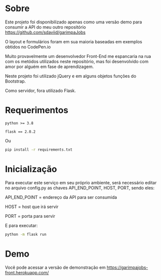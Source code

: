 # Sobre

Este projeto foi disponibilizado apenas como uma versão demo para consumir a API do meu outro repositório
https://github.com/sdaviid/garimpaJobs


O layout e formulários foram em sua maioria baseadas em exemplos obtidos no CodePen.io

Muito provavelmente um desenvolvedor Front-End me espancaria na rua com os metódos utilizados neste repositório, mas foi desenvolvido com amor por alguém em fase de aprendizagem.

Neste projeto foi utilizado jQuery e em alguns objetos funções do Bootstrap.

Como servidor, fora utilizado Flask.

# Requerimentos

`python >= 3.8`

`flask == 2.0.2`

Ou

```bash
pip install -r requirements.txt
```

# Inicialização

Para executar este serviço em seu próprio ambiente, será necessário editar no arquivo config.py as chaves API_END_POINT, HOST, PORT, sendo eles:

API_END_POINT = endereço da API para ser consumida

HOST = host que irá servir

PORT = porta para servir

E para executar:

```bash
python -m flask run
```

# Demo

Você pode acessar a versão de demonstração em https://garimpajobs-front.herokuapp.com/


